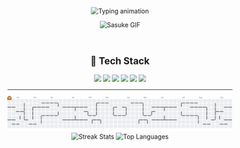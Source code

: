 <p align="center">
  <picture>
    <source media="(prefers-color-scheme: dark)" srcset="https://readme-typing-svg.demolab.com?font=Fira+Code&weight=500&size=24&pause=1000&color=FFFFFF&center=true&vCenter=true&width=435&lines=Hello+everyone%2C+I'm+Haikal;A+Beginner+Frontend+Developer" />
    <img src="https://readme-typing-svg.demolab.com?font=Fira+Code&weight=500&size=24&pause=1000&color=000000&center=true&vCenter=true&width=435&lines=Hello+World!%2C+I'm+Haikal;A+Beginner+Frontend+Developer" alt="Typing animation" />
  </picture>
</p>

<p align="center">
  <img src="assets/animgifua.gif" alt="Sasuke GIF">
</p>

<br>
<h2 align="center">🔧 Tech Stack</h2>
<p align="center">
  <img src="https://img.shields.io/badge/HTML5-E34F26?style=for-the-badge&logo=html5&logoColor=white"/>
  <img src="https://img.shields.io/badge/CSS3-1572B6?style=for-the-badge&logo=css3&logoColor=white"/>
  <img src="https://img.shields.io/badge/JavaScript-F7DF1E?style=for-the-badge&logo=javascript&logoColor=black"/>
  <img src="https://img.shields.io/badge/Laravel-FF2D20?style=for-the-badge&logo=laravel&logoColor=white"/>
  <img src="https://img.shields.io/badge/PHP-777BB4?style=for-the-badge&logo=php&logoColor=white"/>
  <img src="https://img.shields.io/badge/MySQL-4479A1?style=for-the-badge&logo=mysql&logoColor=white"/>
</p>

<hr>

<picture>
  <source media="(prefers-color-scheme: dark)" srcset="https://raw.githubusercontent.com/Haikalmuh/Haikalmuh/output/pacman-contribution-graph-dark.svg">
  <source media="(prefers-color-scheme: light)" srcset="https://raw.githubusercontent.com/Haikalmuh/Haikalmuh/output/pacman-contribution-graph.svg">
  <img alt="pacman contribution graph" src="https://raw.githubusercontent.com/Haikalmuh/Haikalmuh/output/pacman-contribution-graph.svg">
</picture>

<div align="center">

  <!-- kiri -->
  <img src="https://nirzak-streak-stats.vercel.app/?user=Haikalmuh&theme=tokyonight&hide_border=false" alt="Streak Stats" height="180em"/>

  <!-- kanan -->
  <img src="https://github-readme-stats.vercel.app/api/top-langs/?username=Haikalmuh&theme=tokyonight&hide_border=false&include_all_commits=false&count_private=false&layout=compact" alt="Top Languages" height="180em"/>

</div>


###

<!--
**Haikalmuh/Haikalmuh** is a ✨ _special_ ✨ repository because its `README.md` (this file) appears on your GitHub profile.

Here are some ideas to get you started:

- 🔭 I’m currently working on ...
- 🌱 I’m currently learning ...
- 👯 I’m looking to collaborate on ...
- 🤔 I’m looking for help with ...
- 💬 Ask me about ...
- 📫 How to reach me: ...
- 😄 Pronouns: ...
- ⚡ Fun fact: ...
-->
